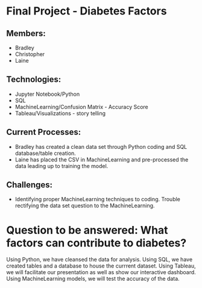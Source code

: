 # Final Project - Diabetes Factors

## Members:
- Bradley
- Christopher
- Laine
## Technologies:
- Jupyter Notebook/Python
- SQL
- MachineLearning/Confusion Matrix - Accuracy Score
- Tableau/Visualizations - story telling
## Current Processes:
- Bradley has created a clean data set through Python coding and SQL database/table creation.
- Laine has placed the CSV in MachineLearning and pre-processed the data leading up to training the model.
## Challenges:
- Identifying proper MachineLearning techniques to coding. Trouble rectifying the data set question to the MachineLearning.

# Question to be answered: What factors can contribute to diabetes?
Using Python, we have cleansed the data for analysis. Using SQL, we have created tables and a database to house the currrent dataset. Using Tableau, we will facilitate our presentation as well as show our interactive dashboard. Using MachineLearning models, we will test the accuracy of the data.
